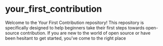# your_first_contribution
Welcome to the Your First Contribution repository! This repository is specifically designed to help beginners take their first steps towards open-source contribution. If you are new to the world of open source or have been hesitant to get started, you've come to the right place
